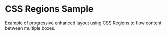 CSS Regions Sample
===

Example of progressive enhanced layout using CSS Regions to flow content between multiple boxes.